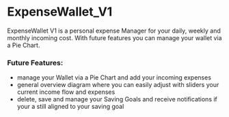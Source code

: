 # ExpenseWallet_V1
ExpenseWallet V1 is a personal expense Manager for your daily, weekly and monthly incoming cost. 
With future features you can manage your wallet via a Pie Chart.


### Future Features:
- manage your Wallet via a Pie Chart and add your incoming expenses
- general overview diagram where you can easily adjust with sliders your current income flow and expenses
- delete, save and manage your Saving Goals and receive notifications if your a still aligned to your saving goal
